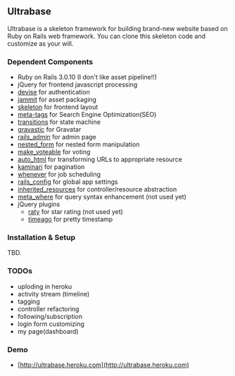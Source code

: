 ## Ultrabase

Ultrabase is a skeleton framework for building brand-new website based on Ruby on Rails web framework. You can clone this skeleton code and customize as your will.

### Dependent Components

- Ruby on Rails 3.0.10 (I don't like asset pipeline!!)
- jQuery for frontend javascript processing
- [devise](https://github.com/plataformatec/devise) for authentication
- [jammit](http://documentcloud.github.com/jammit/) for asset packaging
- [skeleton](http://www.getskeleton.com/) for frontend layout
- [meta-tags](https://github.com/kpumuk/meta-tags) for Search Engine Optimization(SEO)
- [transitions](https://github.com/qoobaa/transitions) for state machine
- [gravastic](https://github.com/chrislloyd/gravtastic) for Gravatar 
- [rails_admin](https://github.com/sferik/rails_admin/tree/rails-3.0) for admin page
- [nested_form](https://github.com/ryanb/nested_form) for nested form manipulation
- [make_voteable](https://github.com/medihack/make_voteable) for voting
- [auto_html](https://github.com/dejan/auto_html) for transforming URLs to appropriate resource
- [kaminari](https://github.com/amatsuda/kaminari) for pagination
- [whenever](https://github.com/javan/whenever) for job scheduling
- [rails_config](https://github.com/railsjedi/rails_config) for global app settings
- [inherited_resources](https://github.com/josevalim/inherited_resources) for controller/resource abstraction
- [meta_where](https://github.com/ernie/meta_where) for query syntax enhancement (not used yet)
- jQuery plugins
	- [raty](http://www.wbotelhos.com/raty/) for star rating (not used yet)
	- [timeago](http://timeago.yarp.com/) for pretty timestamp

### Installation & Setup

TBD.


### TODOs

- uploding in heroku
- activity stream (timeline)
- tagging
- controller refactoring
- following/subscription
- login form customizing
- my page(dashboard)


### Demo

- [http://ultrabase.heroku.com](http://ultrabase.heroku.com)

